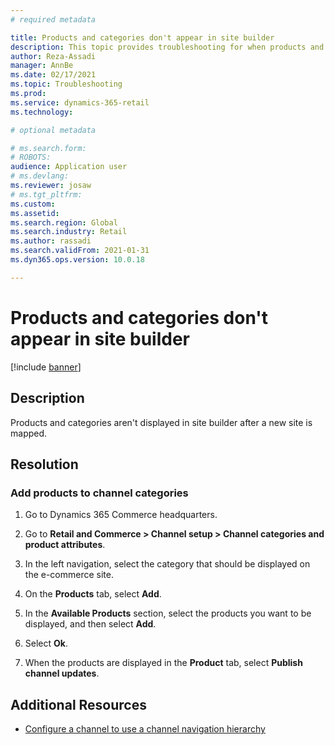 ```yaml
---
# required metadata

title: Products and categories don't appear in site builder
description: This topic provides troubleshooting for when products and categories aren't displayed in site builder after a new site is mapped. 
author: Reza-Assadi
manager: AnnBe
ms.date: 02/17/2021
ms.topic: Troubleshooting
ms.prod: 
ms.service: dynamics-365-retail
ms.technology: 

# optional metadata

# ms.search.form: 
# ROBOTS: 
audience: Application user
# ms.devlang: 
ms.reviewer: josaw
# ms.tgt_pltfrm: 
ms.custom: 
ms.assetid: 
ms.search.region: Global
ms.search.industry: Retail
ms.author: rassadi
ms.search.validFrom: 2021-01-31
ms.dyn365.ops.version: 10.0.18

---
```


# Products and categories don't appear in site builder

[!include [banner](../../includes/banner.md)]

## Description
Products and categories aren't displayed in site builder after a new site is mapped. 

## Resolution

### Add products to channel categories

1. Go to Dynamics 365 Commerce headquarters.

1. Go to **Retail and Commerce > Channel setup > Channel categories and product attributes**.

1. In the left navigation, select the category that should be displayed on the e-commerce site.

1. On the **Products** tab, select **Add**.

1. In the **Available Products** section, select the products you want to be displayed, and then select **Add**. 

1. Select **Ok**.

1. When the products are displayed in the **Product** tab, select **Publish channel updates**.

## Additional Resources
- [Configure a channel to use a channel navigation hierarchy](../configure-channel-hierarchy.md)
